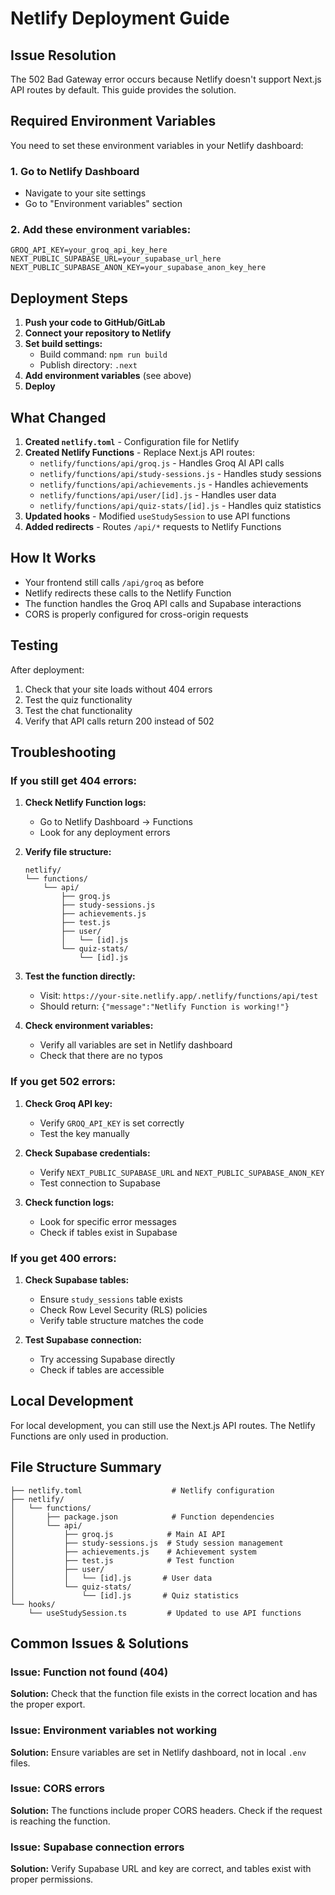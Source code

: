 # Netlify Deployment Guide

## Issue Resolution

The 502 Bad Gateway error occurs because Netlify doesn't support Next.js API routes by default. This guide provides the solution.

## Required Environment Variables

You need to set these environment variables in your Netlify dashboard:

### 1. Go to Netlify Dashboard
- Navigate to your site settings
- Go to "Environment variables" section

### 2. Add these environment variables:

```
GROQ_API_KEY=your_groq_api_key_here
NEXT_PUBLIC_SUPABASE_URL=your_supabase_url_here
NEXT_PUBLIC_SUPABASE_ANON_KEY=your_supabase_anon_key_here
```

## Deployment Steps

1. **Push your code to GitHub/GitLab**
2. **Connect your repository to Netlify**
3. **Set build settings:**
   - Build command: `npm run build`
   - Publish directory: `.next`
4. **Add environment variables** (see above)
5. **Deploy**

## What Changed

1. **Created `netlify.toml`** - Configuration file for Netlify
2. **Created Netlify Functions** - Replace Next.js API routes:
   - `netlify/functions/api/groq.js` - Handles Groq AI API calls
   - `netlify/functions/api/study-sessions.js` - Handles study sessions
   - `netlify/functions/api/achievements.js` - Handles achievements
   - `netlify/functions/api/user/[id].js` - Handles user data
   - `netlify/functions/api/quiz-stats/[id].js` - Handles quiz statistics
3. **Updated hooks** - Modified `useStudySession` to use API functions
4. **Added redirects** - Routes `/api/*` requests to Netlify Functions

## How It Works

- Your frontend still calls `/api/groq` as before
- Netlify redirects these calls to the Netlify Function
- The function handles the Groq API calls and Supabase interactions
- CORS is properly configured for cross-origin requests

## Testing

After deployment:
1. Check that your site loads without 404 errors
2. Test the quiz functionality
3. Test the chat functionality
4. Verify that API calls return 200 instead of 502

## Troubleshooting

### If you still get 404 errors:

1. **Check Netlify Function logs:**
   - Go to Netlify Dashboard → Functions
   - Look for any deployment errors

2. **Verify file structure:**
   ```
   netlify/
   └── functions/
       └── api/
           ├── groq.js
           ├── study-sessions.js
           ├── achievements.js
           ├── test.js
           ├── user/
           │   └── [id].js
           └── quiz-stats/
               └── [id].js
   ```

3. **Test the function directly:**
   - Visit: `https://your-site.netlify.app/.netlify/functions/api/test`
   - Should return: `{"message":"Netlify Function is working!"}`

4. **Check environment variables:**
   - Verify all variables are set in Netlify dashboard
   - Check that there are no typos

### If you get 502 errors:

1. **Check Groq API key:**
   - Verify `GROQ_API_KEY` is set correctly
   - Test the key manually

2. **Check Supabase credentials:**
   - Verify `NEXT_PUBLIC_SUPABASE_URL` and `NEXT_PUBLIC_SUPABASE_ANON_KEY`
   - Test connection to Supabase

3. **Check function logs:**
   - Look for specific error messages
   - Check if tables exist in Supabase

### If you get 400 errors:

1. **Check Supabase tables:**
   - Ensure `study_sessions` table exists
   - Check Row Level Security (RLS) policies
   - Verify table structure matches the code

2. **Test Supabase connection:**
   - Try accessing Supabase directly
   - Check if tables are accessible

## Local Development

For local development, you can still use the Next.js API routes. The Netlify Functions are only used in production.

## File Structure Summary

```
├── netlify.toml                    # Netlify configuration
├── netlify/
│   └── functions/
│       ├── package.json            # Function dependencies
│       └── api/
│           ├── groq.js            # Main AI API
│           ├── study-sessions.js  # Study session management
│           ├── achievements.js    # Achievement system
│           ├── test.js            # Test function
│           ├── user/
│           │   └── [id].js       # User data
│           └── quiz-stats/
│               └── [id].js       # Quiz statistics
└── hooks/
    └── useStudySession.ts         # Updated to use API functions
```

## Common Issues & Solutions

### Issue: Function not found (404)
**Solution:** Check that the function file exists in the correct location and has the proper export.

### Issue: Environment variables not working
**Solution:** Ensure variables are set in Netlify dashboard, not in local `.env` files.

### Issue: CORS errors
**Solution:** The functions include proper CORS headers. Check if the request is reaching the function.

### Issue: Supabase connection errors
**Solution:** Verify Supabase URL and key are correct, and tables exist with proper permissions. 